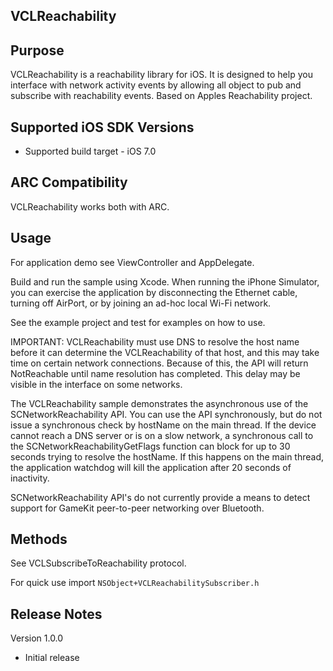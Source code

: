 ## VCLReachability

Purpose
--------------

VCLReachability is a reachability library for iOS. It is designed to help you interface with network activity events by allowing all object to pub and subscribe with reachability events. Based on Apples Reachability project.


Supported iOS SDK Versions
-----------------------------

* Supported build target - iOS 7.0


ARC Compatibility
------------------

VCLReachability works both with ARC.


Usage
-----------------

For application demo see ViewController and AppDelegate.

Build and run the sample using Xcode. When running the iPhone Simulator, you can exercise the application by disconnecting the Ethernet cable, turning off AirPort, or by joining an ad-hoc local Wi-Fi network.

See the example project and test for examples on how to use.

IMPORTANT: VCLReachability must use DNS to resolve the host name before it can determine the VCLReachability of that host, and this may take time on certain network connections.  Because of this, the API will return NotReachable until name resolution has completed.  This delay may be visible in the interface on some networks.

The VCLReachability sample demonstrates the asynchronous use of the SCNetworkReachability API. You can use the API synchronously, but do not issue a synchronous check by hostName on the main thread. If the device cannot reach a DNS server or is on a slow network, a synchronous call to the SCNetworkReachabilityGetFlags function can block for up to 30 seconds trying to resolve the hostName. If this happens on the main thread, the application watchdog will kill the application after 20 seconds of inactivity.

SCNetworkReachability API's do not currently provide a means to detect support for GameKit peer-to-peer networking over Bluetooth.


Methods
----------------

See VCLSubscribeToReachability protocol.

For quick use import `NSObject+VCLReachabilitySubscriber.h`


Release Notes
------------------

Version 1.0.0

- Initial release